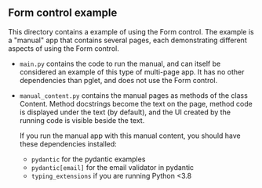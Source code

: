 Form control example
--------------------

This directory contains a example of using the Form control. The example is a "manual" app that
contains several pages, each demonstrating different aspects of using the Form control.

- `main.py` contains the code to run the manual, and can itself be considered an example of this 
  type of multi-page app. It has no other dependencies than pglet, and does not use the Form
  control.

- `manual_content.py` contains the manual pages as methods of the class Content. Method docstrings
  become the text on the page, method code is displayed under the text (by default), and the UI
  created by the running code is visible beside the text.

  If you run the manual app with this manual content, you should have these dependencies installed:
  
  - `pydantic` for the pydantic examples
  - `pydantic[email]` for the email validator in pydantic
  - `typing_extensions` if you are running Python <3.8
